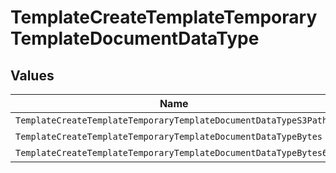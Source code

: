# TemplateCreateTemplateTemporaryTemplateDocumentDataType


## Values

| Name                                                             | Value                                                            |
| ---------------------------------------------------------------- | ---------------------------------------------------------------- |
| `TemplateCreateTemplateTemporaryTemplateDocumentDataTypeS3Path`  | S3_PATH                                                          |
| `TemplateCreateTemplateTemporaryTemplateDocumentDataTypeBytes`   | BYTES                                                            |
| `TemplateCreateTemplateTemporaryTemplateDocumentDataTypeBytes64` | BYTES_64                                                         |